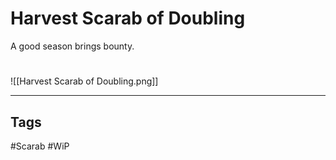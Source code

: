 # Harvest Scarab of Doubling
A good season brings bounty.

#
![[Harvest Scarab of Doubling.png]]

---
## Tags
#Scarab
#WiP 